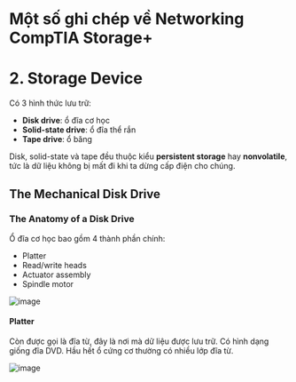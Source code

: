 # Một số ghi chép về Networking CompTIA Storage+

# 2. Storage Device

Có 3 hình thức lưu trữ:
 * **Disk drive**: ổ đĩa cơ học
 * **Solid-state drive**: ổ đĩa thể rắn  
 * **Tape drive**: ổ băng

Disk, solid-state và tape đều thuộc kiểu **persistent storage** hay **nonvolatile**, tức là dữ liệu không bị mất đi khi ta dừng cấp điện cho chúng.

## The Mechanical Disk Drive

### The Anatomy of a Disk Drive

Ổ đĩa cơ học bao gồm 4 thành phần chính:
 * Platter
 * Read/write heads
 * Actuator assembly
 * Spindle motor

![image](https://user-images.githubusercontent.com/32956424/117912186-3dedbc00-b309-11eb-9b1d-98a599c7d533.png)

#### Platter

Còn được gọi là đĩa từ, đây là nơi mà dữ liệu được lưu trữ. Có hình dạng giống đĩa DVD. Hầu hết ổ cứng cơ thường có nhiều lớp đĩa từ.

![image](https://user-images.githubusercontent.com/32956424/117912489-d6843c00-b309-11eb-951a-aa9f5896537e.png)


